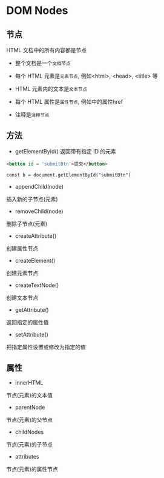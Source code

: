 <!--
 * @Description: 
 * @Version: 1.0
 * @Author: DaLao
 * @Email: dalao@xxx.com
 * @Date: 2022-02-08 20:42:19
 * @LastEditors: daLao
 * @LastEditTime: 2023-04-19 12:06:37
-->

# DOM Nodes

## 节点

HTML 文档中的所有内容都是节点

- 整个文档是一个`文档节点`

- 每个 HTML 元素是`元素节点`, 例如\<html>, \<head>, \<title> 等

- HTML 元素内的文本是`文本节点`

- 每个 HTML 属性是`属性节点`, 例如<a>中的属性href
  
- 注释是`注释节点`

## 方法

- getElementById() 返回带有指定 ID 的元素

```html
<button id = 'submitBtn'>提交</button>

const b = document.getElementById("submitBtn")
```

- appendChild(node)

插入新的子节点(元素)

- removeChild(node)

删除子节点(元素)

- createAttribute()

创建属性节点

- createElement()

创建元素节点

- createTextNode()

创建文本节点

- getAttribute()

返回指定的属性值

- setAttribute()

把指定属性设置或修改为指定的值

## 属性

- innerHTML

节点(元素)的文本值

- parentNode

节点(元素)的父节点

- childNodes

节点(元素)的子节点

- attributes

节点(元素)的属性节点
